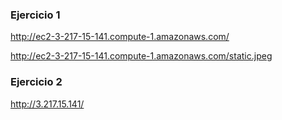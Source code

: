 ### Ejercicio 1

http://ec2-3-217-15-141.compute-1.amazonaws.com/

http://ec2-3-217-15-141.compute-1.amazonaws.com/static.jpeg

### Ejercicio 2

http://3.217.15.141/
